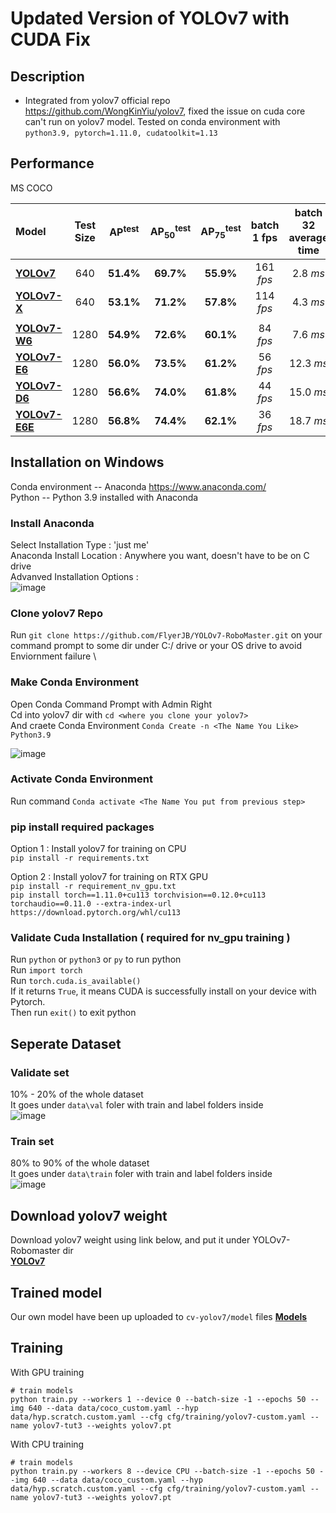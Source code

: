 # Updated Version of YOLOv7 with CUDA Fix

## Description

- Integrated from yolov7 official repo https://github.com/WongKinYiu/yolov7, fixed the issue on cuda core can't run on yolov7 model. Tested on conda environment with `python3.9, pytorch=1.11.0, cudatoolkit=1.13`

## Performance 

MS COCO

| Model | Test Size | AP<sup>test</sup> | AP<sub>50</sub><sup>test</sup> | AP<sub>75</sub><sup>test</sup> | batch 1 fps | batch 32 average time |
| :-- | :-: | :-: | :-: | :-: | :-: | :-: |
| [**YOLOv7**](https://github.com/WongKinYiu/yolov7/releases/download/v0.1/yolov7.pt) | 640 | **51.4%** | **69.7%** | **55.9%** | 161 *fps* | 2.8 *ms* |
| [**YOLOv7-X**](https://github.com/WongKinYiu/yolov7/releases/download/v0.1/yolov7x.pt) | 640 | **53.1%** | **71.2%** | **57.8%** | 114 *fps* | 4.3 *ms* |
|  |  |  |  |  |  |  |
| [**YOLOv7-W6**](https://github.com/WongKinYiu/yolov7/releases/download/v0.1/yolov7-w6.pt) | 1280 | **54.9%** | **72.6%** | **60.1%** | 84 *fps* | 7.6 *ms* |
| [**YOLOv7-E6**](https://github.com/WongKinYiu/yolov7/releases/download/v0.1/yolov7-e6.pt) | 1280 | **56.0%** | **73.5%** | **61.2%** | 56 *fps* | 12.3 *ms* |
| [**YOLOv7-D6**](https://github.com/WongKinYiu/yolov7/releases/download/v0.1/yolov7-d6.pt) | 1280 | **56.6%** | **74.0%** | **61.8%** | 44 *fps* | 15.0 *ms* |
| [**YOLOv7-E6E**](https://github.com/WongKinYiu/yolov7/releases/download/v0.1/yolov7-e6e.pt) | 1280 | **56.8%** | **74.4%** | **62.1%** | 36 *fps* | 18.7 *ms* |

## Installation on Windows 

Conda environment -- Anaconda https://www.anaconda.com/ \
Python -- Python 3.9 installed with Anaconda

### Install Anaconda
Select Installation Type : 'just me' \
Anaconda Install Location : Anywhere you want, doesn't have to be on C drive \
Advanved Installation Options : \
![image](https://user-images.githubusercontent.com/56321690/202285992-e6f95310-7aa7-4997-a186-059bd7886b8d.png)


### Clone yolov7 Repo 
Run `git clone https://github.com/FlyerJB/YOLOv7-RoboMaster.git` on your command prompt to some dir under C:/ drive or your OS drive to avoid Enviornment failure \
    
### Make Conda Environment
Open Conda Command Prompt with Admin Right \
Cd into yolov7 dir with `cd <where you clone your yolov7>` \
And craete Conda Environment
`Conda Create -n <The Name You Like> Python3.9` 

![image](https://user-images.githubusercontent.com/56321690/202287922-1a6b9a71-49ef-4d40-b759-ec4ddd641317.png)
### Activate Conda Environment
Run command `Conda activate <The Name You put from previous step>` 

### pip install required packages
Option 1 : Install yolov7 for training on CPU \
`pip install -r requirements.txt`

Option 2 : Install yolov7 for training on RTX GPU \
`pip install -r requirement_nv_gpu.txt` \
`pip install torch==1.11.0+cu113 torchvision==0.12.0+cu113 torchaudio==0.11.0 --extra-index-url https://download.pytorch.org/whl/cu113`

### Validate Cuda Installation ( required for nv_gpu training )
Run `python` or `python3` or `py` to run python \
Run `import torch` \
Run `torch.cuda.is_available()` \
If it returns `True`, it means CUDA is successfully install on your device with Pytorch. \
Then run `exit()` to exit python

## Seperate Dataset
### Validate set
10% - 20% of the whole dataset \
It goes under `data\val` foler with train and label folders inside \
![image](https://user-images.githubusercontent.com/56321690/203417152-20db03aa-b29c-4b08-8320-9cd3b3df118b.png)

### Train set
80% to 90% of the whole dataset \
It goes under `data\train` foler with train and label folders inside \
![image](https://user-images.githubusercontent.com/56321690/203417152-20db03aa-b29c-4b08-8320-9cd3b3df118b.png)

## Download yolov7 weight
Download yolov7 weight using link below, and put it under YOLOv7-Robomaster dir \
[**YOLOv7**](https://github.com/WongKinYiu/yolov7/releases/download/v0.1/yolov7.pt)

## Trained model
Our own model have been up uploaded to `cv-yolov7/model` files
[**Models**](https://github.com/macrobomaster/cv-yolov7/tree/main/models)

## Training

With GPU training

``` shell
# train models
python train.py --workers 1 --device 0 --batch-size -1 --epochs 50 --img 640 --data data/coco_custom.yaml --hyp data/hyp.scratch.custom.yaml --cfg cfg/training/yolov7-custom.yaml --name yolov7-tut3 --weights yolov7.pt  
```
With CPU training

``` shell
# train models
python train.py --workers 8 --device CPU --batch-size -1 --epochs 50 --img 640 --data data/coco_custom.yaml --hyp data/hyp.scratch.custom.yaml --cfg cfg/training/yolov7-custom.yaml --name yolov7-tut3 --weights yolov7.pt
```


